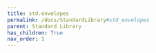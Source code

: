 ```yaml
---
title: std.envelopes
permalink: /docs/StandardLibrary#std_envelopes
parent: Standard Library
has_children: True
nav_order: 1
---
```

